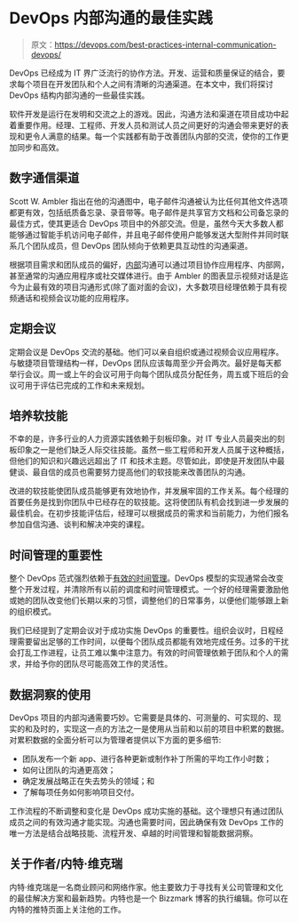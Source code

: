 # DevOps 内部沟通的最佳实践

> 原文：<https://devops.com/best-practices-internal-communication-devops/>

DevOps 已经成为 IT 界广泛流行的协作方法。开发、运营和质量保证的结合，要求每个项目在开发团队和个人之间有清晰的沟通渠道。在本文中，我们将探讨 DevOps 结构内部沟通的一些最佳实践。

软件开发是运行在发明和交流之上的游戏。因此，沟通方法和渠道在项目成功中起着重要作用。经理、工程师、开发人员和测试人员之间更好的沟通会带来更好的表现和更令人满意的结果。每一个实践都有助于改善团队内部的交流，使你的工作更加同步和高效。

## 数字通信渠道

Scott W. Ambler 指出在他的沟通图中，电子邮件沟通被认为比任何其他文件选项都更有效，包括纸质备忘录、录音带等。电子邮件是共享官方文档和公司备忘录的最佳方式，使其更适合 DevOps 项目中的外部交流。但是，虽然今天大多数人都能够通过智能手机访问电子邮件，并且电子邮件使用户能够发送大型附件并同时联系几个团队成员，但 DevOps 团队倾向于依赖更具互动性的沟通渠道。

根据项目需求和团队成员的偏好，[内部](https://www.interact-intranet.com/11-ways-perfect-internal-communications-plan/)沟通可以通过项目协作应用程序、内部网，甚至通常的沟通应用程序或社交媒体进行。由于 Ambler 的图表显示视频对话是迄今为止最有效的项目沟通形式(除了面对面的会议)，大多数项目经理依赖于具有视频通话和视频会议功能的应用程序。

## 定期会议

定期会议是 DevOps 交流的基础。他们可以亲自组织或通过视频会议应用程序。与敏捷项目管理结构一样，DevOps 团队应该每周至少开会两次。最好是每天都举行会议。周一或上午的会议可用于向每个团队成员分配任务，周五或下班后的会议可用于评估已完成的工作和未来规划。

## 培养软技能

不幸的是，许多行业的人力资源实践依赖于刻板印象。对 IT 专业人员最突出的刻板印象之一是他们缺乏人际交往技能。虽然一些工程师和开发人员属于这种概括，但他们的知识和兴趣远远超出了 IT 和技术主题。尽管如此，即使是开发团队中最健谈、最自信的成员也需要努力提高他们的软技能来改善团队的沟通。

改进的软技能使团队成员能够更有效地协作，并发展牢固的工作关系。每个经理的首要任务是找到你团队中已经存在的软技能。这将使团队有机会找到进一步发展的最佳机会。在初步技能评估后，经理可以根据成员的需求和当前能力，为他们报名参加自信沟通、谈判和解决冲突的课程。

## 时间管理的重要性

整个 DevOps 范式强烈依赖于[有效的时间管理](http://www.managementstudyguide.com/time-management.htm)。DevOps 模型的实现通常会改变整个开发过程，并清除所有以前的调度和时间管理模式。一个好的经理需要激励他或她的团队改变他们长期以来的习惯，调整他们的日常事务，以便他们能够跟上新的组织模式。

我们已经提到了定期会议对于成功实施 DevOps 的重要性。组织会议时，日程经理需要留出足够的工作时间，以便每个团队成员都能有效地完成任务。过多的干扰会打乱工作进程，让员工难以集中注意力。有效的时间管理依赖于团队和个人的需求，并给予你的团队尽可能高效工作的灵活性。

## 数据洞察的使用

DevOps 项目的内部沟通需要巧妙。它需要是具体的、可测量的、可实现的、现实的和及时的，实现这一点的方法之一是使用从当前和以前的项目中积累的数据。对累积数据的全面分析可以为管理者提供以下方面的更多细节:

*   团队发布一个新 app、进行各种更新或制作补丁所需的平均工作小时数；
*   如何让团队的沟通更高效；
*   确定发展战略正在失去势头的领域；和
*   了解每项任务如何影响项目交付。

工作流程的不断调整和变化是 DevOps 成功实施的基础。这个理想只有通过团队成员之间的有效沟通才能实现。沟通也需要时间，因此确保有效 DevOps 工作的唯一方法是结合战略技能、流程开发、卓越的时间管理和智能数据洞察。

## 关于作者/内特·维克瑞

内特·维克瑞是一名商业顾问和网络作家。他主要致力于寻找有关公司管理和文化的最佳解决方案和最新趋势。内特也是一个 Bizzmark 博客的执行编辑。你可以在内特的推特页面上关注他的工作。